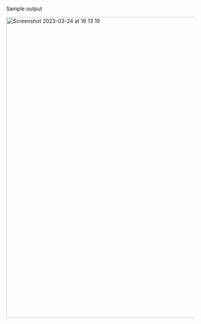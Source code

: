 Sample output


<img width="803" alt="Screenshot 2023-03-24 at 16 13 19" src="https://user-images.githubusercontent.com/112631548/227581621-55ccb81c-8e32-4561-b99e-8f7110e843bd.png">
